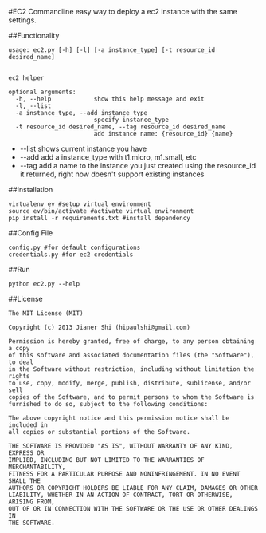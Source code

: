 #EC2 Commandline
easy way to deploy a ec2 instance with the same settings.

##Functionality

```
usage: ec2.py [-h] [-l] [-a instance_type] [-t resource_id desired_name]


ec2 helper

optional arguments:
  -h, --help            show this help message and exit
  -l, --list
  -a instance_type, --add instance_type
                        specify instance_type
  -t resource_id desired_name, --tag resource_id desired_name
                        add instance name: {resource_id} {name}
```

 * --list shows current instance you have
 * --add add a instance_type with t1.micro, m1.small, etc
 * --tag add a name to the instance you just created using the resource_id it returned, right now doesn't support existing instances
 
##Installation

```
virtualenv ev #setup virtual environment
source ev/bin/activate #activate virtual environment
pip install -r requirements.txt #install dependency
```

##Config File
```
config.py #for default configurations
credentials.py #for ec2 credentials
```


##Run
```
python ec2.py --help
```

##License
```
The MIT License (MIT)

Copyright (c) 2013 Jianer Shi (hipaulshi@gmail.com)

Permission is hereby granted, free of charge, to any person obtaining a copy
of this software and associated documentation files (the "Software"), to deal
in the Software without restriction, including without limitation the rights
to use, copy, modify, merge, publish, distribute, sublicense, and/or sell
copies of the Software, and to permit persons to whom the Software is
furnished to do so, subject to the following conditions:

The above copyright notice and this permission notice shall be included in
all copies or substantial portions of the Software.

THE SOFTWARE IS PROVIDED "AS IS", WITHOUT WARRANTY OF ANY KIND, EXPRESS OR
IMPLIED, INCLUDING BUT NOT LIMITED TO THE WARRANTIES OF MERCHANTABILITY,
FITNESS FOR A PARTICULAR PURPOSE AND NONINFRINGEMENT. IN NO EVENT SHALL THE
AUTHORS OR COPYRIGHT HOLDERS BE LIABLE FOR ANY CLAIM, DAMAGES OR OTHER
LIABILITY, WHETHER IN AN ACTION OF CONTRACT, TORT OR OTHERWISE, ARISING FROM,
OUT OF OR IN CONNECTION WITH THE SOFTWARE OR THE USE OR OTHER DEALINGS IN
THE SOFTWARE.
```
